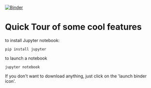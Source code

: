 [![Binder](http://mybinder.org/badge.svg)](http://mybinder.org:/repo/annavm/temporary_jupyter)

# Quick Tour of some cool features

to install Jupyter notebook:
```
pip install jupyter
```

to launch a notebook
```
jupyter notebook
```

If you don't want to download anything, just click on the 'launch binder icon'.
